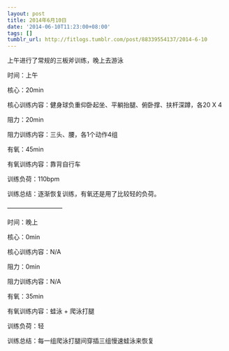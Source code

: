 ```yaml
---
layout: post
title: 2014年6月10日
date: '2014-06-10T11:23:00+08:00'
tags: []
tumblr_url: http://fitlogs.tumblr.com/post/88339554137/2014-6-10
---
```

上午进行了常规的三板斧训练，晚上去游泳

时间：上午

核心：20min

核心训练内容：健身球负重仰卧起坐、平躺抬腿、俯卧撑、扶杆深蹲，各20 X 4

阻力：20min

阻力训练内容：三头、腰，各1个动作4组

有氧：45min

有氧训练内容：靠背自行车

训练负荷：110bpm

训练总结：逐渐恢复训练，有氧还是用了比较轻的负荷。

—————————

时间：晚上

核心：0min

核心训练内容：N/A

阻力：0min

阻力训练内容：N/A

有氧：35min

有氧训练内容：蛙泳 + 爬泳打腿

训练负荷：轻

训练总结：每一组爬泳打腿间穿插三组慢速蛙泳来恢复
